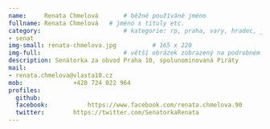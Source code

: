 ```yaml
---
name:     Renata Chmelová	  	# běžně používáné jméno
fullname: Renata Chmelová  	# jméno s tituly etc.
category:                 		# kategorie: rp, praha, vary, hradec, jmk, senat
- senat
img-small: renata-chmelova.jpg          # 165 x 220
img-full:                 		# větší obrázek zobrazený na podrobném profilu
description: Senátorka za obvod Praha 10, spolunominovaná Piráty            	# kratký popis, max 160 znaků
mail:
- renata.chmelova@vlasta10.cz
mob:			  +420 724 022 964
profiles:
  github:                 
  facebook: 		  https://www.facebook.com/renata.chmelova.90
  twitter: 		  https://twitter.com/SenatorkaRenata
---
```

